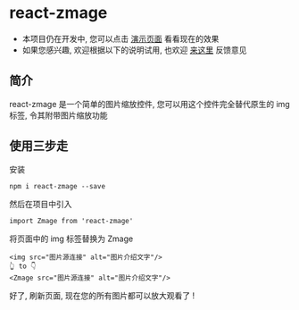 # react-zmage
- 本项目仍在开发中, 您可以点击 [演示页面](http://zmage.u2sk.com) 看看现在的效果
- 如果您感兴趣, 欢迎根据以下的说明试用, 也欢迎 [来这里](https://github.com/Caldis/react-zmage/issues) 反馈意见

## 简介

react-zmage 是一个简单的图片缩放控件, 您可以用这个控件完全替代原生的 img 标签, 令其附带图片缩放功能

## 使用三步走

安装
```
npm i react-zmage --save
```

然后在项目中引入
```
import Zmage from 'react-zmage'
```

将页面中的 img 标签替换为 Zmage
```
<img src="图片源连接" alt="图片介绍文字"/>
👆 to 👇
<Zmage src="图片源连接" alt="图片介绍文字"/>
```

好了, 刷新页面, 现在您的所有图片都可以放大观看了 !